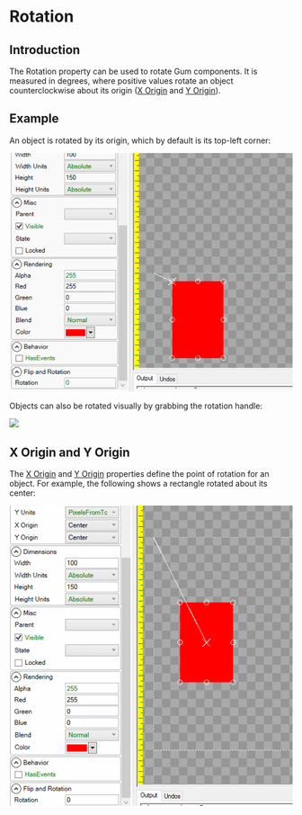 # Rotation

## Introduction

The Rotation property can be used to rotate Gum components. It is measured in degrees, where positive values rotate an object counterclockwise about its origin ([X Origin](https://github.com/vchelaru/Gum/tree/8c293a405185cca0e819b810220de684b436daf9/docs/Gum%20Elements/General%20Properties/X%20Origin/README.md) and [Y Origin](https://github.com/vchelaru/Gum/tree/8c293a405185cca0e819b810220de684b436daf9/docs/Gum%20Elements/General%20Properties/Y%20Origin/README.md)).

## Example

An object is rotated by its origin, which by default is its top-left corner:

![](../../.gitbook/assets/GumRotation.gif)

Objects can also be rotated visually by grabbing the rotation handle:

![](<../../.gitbook/assets/14\_12 12 04.gif>)

## X Origin and Y Origin

The [X Origin](https://github.com/vchelaru/Gum/tree/8c293a405185cca0e819b810220de684b436daf9/docs/Gum%20Elements/General%20Properties/X%20Origin/README.md) and [Y Origin](https://github.com/vchelaru/Gum/tree/8c293a405185cca0e819b810220de684b436daf9/docs/Gum%20Elements/General%20Properties/Y%20Origin/README.md) properties define the point of rotation for an object. For example, the following shows a rectangle rotated about its center:

![](../../.gitbook/assets/RotateByCenter.gif)
